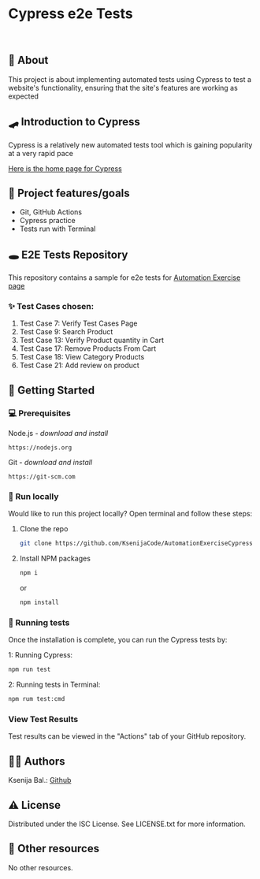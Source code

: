 # Cypress e2e Tests

<br>

## 🌟 About

This project is about implementing automated tests using Cypress to test a website's functionality, ensuring that the site's features are working as expected

## 🛹 Introduction to Cypress

Cypress is a relatively new automated tests tool which is gaining popularity at a very rapid pace

[Here is the home page for Cypress](https://www.cypress.io/)

## 🎯 Project features/goals

- Git, GitHub Actions
- Cypress practice
- Tests run with Terminal

## 🕳️ E2E Tests Repository

This repository contains a sample for e2e tests for [Automation Exercise page](https://www.automationexercise.com/)

### ✨ Test Cases chosen:

1. Test Case 7: Verify Test Cases Page
2. Test Case 9: Search Product
3. Test Case 13: Verify Product quantity in Cart
4. Test Case 17: Remove Products From Cart
5. Test Case 18: View Category Products
6. Test Case 21: Add review on product

## 🧰 Getting Started

### 💻 Prerequisites

Node.js - _download and install_

```
https://nodejs.org
```

Git - _download and install_

```
https://git-scm.com
```

### 🏃 Run locally

Would like to run this project locally? Open terminal and follow these steps:

1. Clone the repo
   ```sh
   git clone https://github.com/KsenijaCode/AutomationExerciseCypress
   ```
2. Install NPM packages
   ```sh
   npm i
   ```
   or
   ```sh
   npm install
   ```

### 🧪 Running tests

Once the installation is complete, you can run the Cypress tests by:

1: Running Cypress:

```sh
npm run test
```

2: Running tests in Terminal:

```sh
npm rum test:cmd
```

### View Test Results

Test results can be viewed in the "Actions" tab of your GitHub repository.

## 👩🏻 Authors

Ksenija Bal.: [Github](https://github.com/KsenijaCode/)

## ⚠️ License

Distributed under the ISC License. See LICENSE.txt for more information.

## 🔗 Other resources

No other resources.
